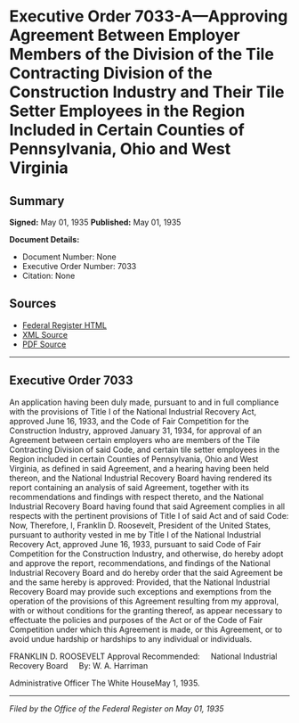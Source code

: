 # Executive Order 7033-A—Approving Agreement Between Employer Members of the Division of the Tile Contracting Division of the Construction Industry and Their Tile Setter Employees in the Region Included in Certain Counties of Pennsylvania, Ohio and West Virginia

## Summary

**Signed:** May 01, 1935
**Published:** May 01, 1935

**Document Details:**
- Document Number: None
- Executive Order Number: 7033
- Citation: None

## Sources
- [Federal Register HTML](https://www.presidency.ucsb.edu/documents/executive-order-7033-approving-agreement-between-employer-members-the-division-the-tile)
- [XML Source](None)
- [PDF Source](None)

---

## Executive Order 7033

An application having been duly made, pursuant to and in full compliance with the provisions of Title I of the National Industrial Recovery Act, approved June 16, 1933, and the Code of Fair Competition for the Construction Industry, approved January 31, 1934, for approval of an Agreement between certain employers who are members of the Tile Contracting Division of said Code, and certain tile setter employees in the Region included in certain Counties of Pennsylvania, Ohio and West Virginia, as defined in said Agreement, and a hearing having been held thereon, and the National Industrial Recovery Board having rendered its report containing an analysis of said Agreement, together with its recommendations and findings with respect thereto, and the National Industrial Recovery Board having found that said Agreement complies in all respects with the pertinent provisions of Title I of said Act and of said Code:
Now, Therefore, I, Franklin D. Roosevelt, President of the United States, pursuant to authority vested in me by Title I of the National Industrial Recovery Act, approved June 16, 1933, pursuant to said Code of Fair Competition for the Construction Industry, and otherwise, do hereby adopt and approve the report, recommendations, and findings of the National Industrial Recovery Board and do hereby order that the said Agreement be and the same hereby is approved:
Provided, that the National Industrial Recovery Board may provide such exceptions and exemptions from the operation of the provisions of this Agreement resulting from my approval, with or without conditions for the granting thereof, as appear necessary to effectuate the policies and purposes of the Act or of the Code of Fair Competition under which this Agreement is made, or this Agreement, or to avoid undue hardship or hardships to any individual or individuals.

FRANKLIN D. ROOSEVELT
Approval Recommended:     National Industrial Recovery Board     By: W. A. Harriman          

Administrative Officer
The White HouseMay 1, 1935.

---

*Filed by the Office of the Federal Register on May 01, 1935*
